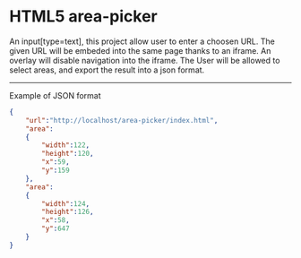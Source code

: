 HTML5 area-picker
=================

An input[type=text], this project allow user to enter a choosen URL.
The given URL will be embeded into the same page thanks to an iframe. An overlay will disable navigation into the iframe.
The User will be allowed to select areas, and export the result into a json format.

---

Example of JSON format

```json
{
	"url":"http://localhost/area-picker/index.html",
	"area":
	{
		"width":122,
		"height":120,
		"x":59,
		"y":159
	},
	"area":
	{
		"width":124,
		"height":126,
		"x":58,
		"y":647
	}
}
```
